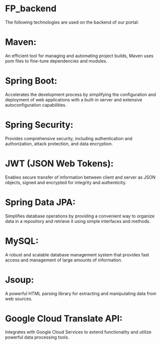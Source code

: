 # FP_backend

The following technologies are used on the backend of our portal:
# Maven: 
An efficient tool for managing and automating project builds, Maven uses pom files to fine-tune dependencies and modules.
# Spring Boot: 
Accelerates the development process by simplifying the configuration and deployment of web applications with a built-in server and extensive autoconfiguration capabilities.
# Spring Security: 
Provides comprehensive security, including authentication and authorization, attack protection, and data encryption.
# JWT (JSON Web Tokens): 
Enables secure transfer of information between client and server as JSON objects, signed and encrypted for integrity and authenticity.
# Spring Data JPA: 
Simplifies database operations by providing a convenient way to organize data in a repository and retrieve it using simple interfaces and methods.
# MySQL: 
A robust and scalable database management system that provides fast access and management of large amounts of information.
# Jsoup: 
A powerful HTML parsing library for extracting and manipulating data from web sources.
# Google Cloud Translate API: 
Integrates with Google Cloud Services to extend functionality and utilize powerful data processing tools.
